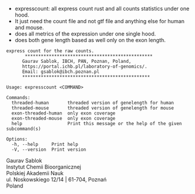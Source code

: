 
- expresscount: all express count rust and all counts statistics under one hood.
- It just need the count file and not gtf file and anything else for human and mouse.
- does all metrics of the expression under one single hood.
- does both gene length based as well only on the exon length.

```
express count for the raw counts.
       ************************************************
      Gaurav Sablok, IBCH, PAN, Poznan, Poland,
      https://portal.ichb.pl/laboratory-of-genomics/.
      Email: gsablok@ibch.poznan.pl
      ************************************************

Usage: expresscount <COMMAND>

Commands:
  threaded-human       threaded version of genelength for human
  threaded-mouse       threaded version of genelength for mouse
  exon-threaded-human  only exon coverage
  exon-threaded-mouse  only exon coverage
  help                 Print this message or the help of the given subcommand(s)

Options:
  -h, --help     Print help
  -V, --version  Print version
```

 Gaurav Sablok \
 Instytut Chemii Bioorganicznej \
 Polskiej Akademii Nauk \
 ul. Noskowskiego 12/14 | 61-704, Poznań \
 Poland
